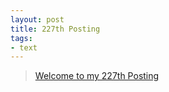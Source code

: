 ```yaml
---
layout: post
title: 227th Posting
tags: 
- text
---
```


> [Welcome to my 227th Posting](https://janghan-kor.tistory.com/1012)